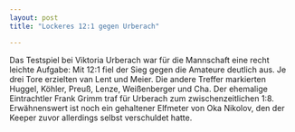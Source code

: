 ```yaml
---
layout: post
title: "Lockeres 12:1 gegen Urberach"

---
```


Das Testspiel bei Viktoria Urberach war für die Mannschaft eine recht leichte Aufgabe: Mit 12:1 fiel der Sieg gegen die Amateure deutlich aus. Je drei Tore erzielten van Lent und Meier. Die andere Treffer markierten Huggel, Köhler, Preuß, Lenze, Weißenberger und Cha. Der ehemalige Eintrachtler Frank Grimm traf für Urberach zum zwischenzeitlichen 1:8. Erwähnenswert ist noch ein gehaltener Elfmeter von Oka Nikolov, den der Keeper zuvor allerdings selbst verschuldet hatte.


